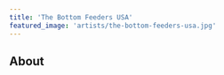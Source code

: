```yaml
---
title: 'The Bottom Feeders USA'
featured_image: 'artists/the-bottom-feeders-usa.jpg'
---
```


## About


